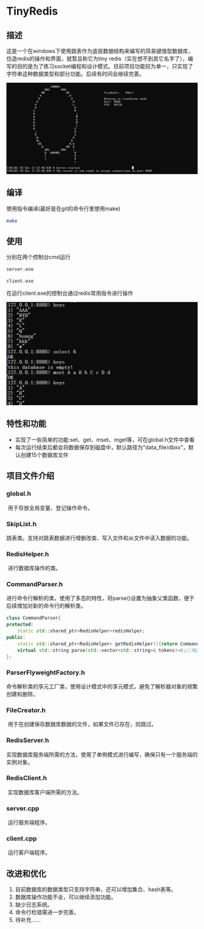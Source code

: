 # TinyRedis



## 描述

​	这是一个在windows下使用跳表作为底层数据结构来编写的简易键值型数据库，仿造redis的操作和界面，就暂且称它为tiny redis（实在想不到其它名字了），编写的目的是为了练习socket编程和设计模式。目前项目功能较为单一，只实现了字符串这种数据类型和部分功能。后续有时间会继续完善。

![image-20231203190038031](README.assets/image-20231203190038031.png)

## 编译

使用指令编译(最好是在git的命令行里使用make)

```bash
make
```

## 使用

分别在两个控制台cmd运行

```bash
server.exe
```

```
client.exe
```

在运行client.exe的控制台通过redis常用指令进行操作

![image-20231203190021854](README.assets/image-20231203190021854.png)

## 特性和功能

- 实现了一些简单的功能:set、get、mset、mget等，可在global.h文件中查看
- 每次运行结束后都会将数据保存到磁盘中，默认路径为"data_file/dbxx"，默认创建15个数据库文件

## 项目文件介绍

### global.h

​	用于存放全局变量，登记操作命令。

### SkipList.h

​	跳表类。支持对跳表数据进行增删改查、写入文件和从文件中读入数据的功能。

### RedisHelper.h

​	进行数据库操作的类。

### CommandParser.h

​	进行命令行解析的类，使用了多态的特性，将parse()设置为抽象父类函数，便于后续增加对新的命令行的解析类。

```c++
class CommandParser{
protected:
    static std::shared_ptr<RedisHelper>redisHelper;
public:
    static std::shared_ptr<RedisHelper> getRedisHelper(){return CommandParser::redisHelper;}
    virtual std::string parse(std::vector<std::string>& tokens)=0;//纯虚函数
};
```

### ParserFlyweightFactory.h

​	命令解析类的享元工厂类，使用设计模式中的享元模式，避免了解析器对象的频繁创建和删除。

### FileCreator.h

​	用于在创建保存数据库数据的文件，如果文件已存在，则跳过。

### RedisServer.h

​	实现数据库服务端所需的方法，使用了单例模式进行编写，确保只有一个服务端的实例对象。

### RedisClient.h

​	实现数据库客户端所需的方法。

### server.cpp

​	运行服务端程序。

### client.cpp

​	运行客户端程序。

## 改进和优化

1. 目前数据库的数据类型只支持字符串，还可以增加集合、hash表等。
2. 数据库操作功能不全，可以继续添加功能。
3. 缺少日志系统。
4. 命令行检错需进一步完善。
5. 待补充……

